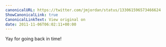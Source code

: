 ```yaml
---
canonicalURL: https://twitter.com/jmjordan/status/133061596573466624
ShowCanonicalLink: true
CanonicalLinkText: View original on
date: 2011-11-06T06:02:11+00:00
---
```

Yay for going back in time!